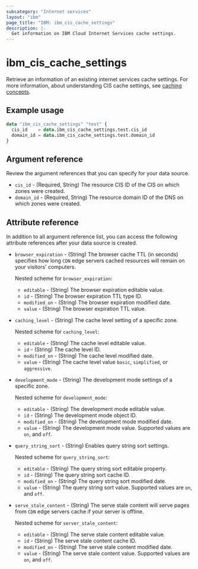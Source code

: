 ```yaml
---
subcategory: "Internet services"
layout: "ibm"
page_title: "IBM: ibm_cis_cache_settings"
description: |-
  Get information on IBM Cloud Internet Services cache settings.
---
```


# ibm_cis_cache_settings
Retrieve an information of an existing internet services cache settings. For more information, about understanding CIS cache settings, see [caching concepts](https://cloud.ibm.com/docs/cis?topic=cis-caching-concepts).

## Example usage

```terraform
data "ibm_cis_cache_settings" "test" {
  cis_id    = data.ibm_cis_cache_settings.test.cis_id
  domain_id = data.ibm_cis_cache_settings.test.domain_id
}
```

## Argument reference
Review the argument references that you can specify for your data source. 

- `cis_id` - (Required, String) The resource CIS ID of the CIS on which zones were created.
- `domain_id` - (Required, String) The resource domain ID of the DNS on which zones were created.

## Attribute reference
In addition to all argument reference list, you can access the following attribute references after your data source is created. 

- `browser_expiration` - (String) The browser cache TTL (in seconds) specifies how long `CDN` edge servers cached resources will remain on your visitors' computers.

  Nested scheme for `browser_expiration`:
  - `editable` - (String) The browser expiration editable value.
  - `id` - (String) The browser expiration TTL type ID.
  - `modified_on` - (String) The browser expiration modified date.
  - `value` - (String) The browser expiration TTL value.
- `caching_level` - (String) The cache level setting of a specific zone.

  Nested scheme for `caching_level`:
  - `editable` - (String) The cache level editable value.
  - `id` - (String) The cache level ID.
  - `modified_on` - (String) The cache level modified date.
  - `value` - (String) The cache level value `basic`, `simplified`, or `aggressive`.
- `development_mode` - (String) The development mode settings of a specific zone.

  Nested scheme for `development_mode`:
  - `editable` - (String) The development mode editable value.
  - `id` - (String) The development mode object ID.
  - `modified_on` - (String) The development mode modified date.
  - `value` - (String) The development mode value. Supported values are `on`, and `off`.
- `query_string_sort` - (String) Enables query string sort settings.

  Nested scheme for `query_string_sort`:
	- `editable` - (String) The query string sort editable property.
	- `id` - (String) The query string sort cache ID.
	- `modified_on` - (String) The query string sort modified date.
	- `value` - (String) The query string sort value. Supported values are `on`, and `off`.
- `serve_stale_content` - (String) The serve stale content will serve pages from `CDN` edge servers cache if your server is offline.

  Nested scheme for `server_stale_content`:
	- `editable` - (String) The serve stale content editable value.
	- `id` - (String) The serve stale content cache ID.
	- `modified_on` - (String) The serve stale content modified date.
	- `value` - (String) The serve stale content value. Supported values are `on`, and `off`.
